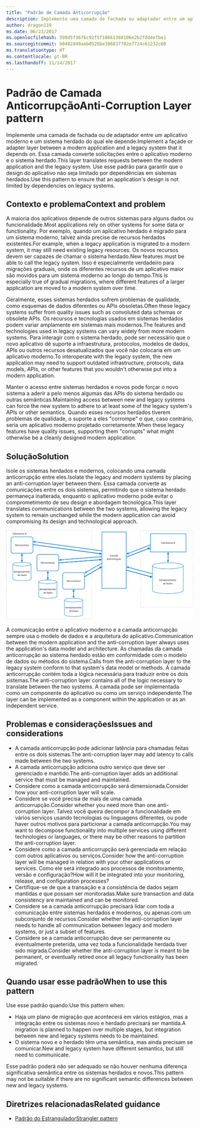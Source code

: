 ```yaml
---
title: "Padrão de Camada Anticorrupção"
description: Implemente uma camada de fachada ou adaptador entre um aplicativo moderno e um sistema herdado.
author: dragon119
ms.date: 06/23/2017
ms.openlocfilehash: 590d5f3676c92f5f18661360106e2b2fdd4efbe1
ms.sourcegitcommit: b0482d49aab0526be386837702e7724c61232c60
ms.translationtype: HT
ms.contentlocale: pt-BR
ms.lasthandoff: 11/14/2017
---
```

# <a name="anti-corruption-layer-pattern"></a><span data-ttu-id="b26a8-103">Padrão de Camada Anticorrupção</span><span class="sxs-lookup"><span data-stu-id="b26a8-103">Anti-Corruption Layer pattern</span></span>

<span data-ttu-id="b26a8-104">Implemente uma camada de fachada ou de adaptador entre um aplicativo moderno e um sistema herdado do qual ele depende.</span><span class="sxs-lookup"><span data-stu-id="b26a8-104">Implement a façade or adapter layer between a modern application and a legacy system that it depends on.</span></span> <span data-ttu-id="b26a8-105">Essa camada converte solicitações entre o aplicativo moderno e o sistema herdado.</span><span class="sxs-lookup"><span data-stu-id="b26a8-105">This layer translates requests between the modern application and the legacy system.</span></span> <span data-ttu-id="b26a8-106">Use esse padrão para garantir que o design do aplicativo não seja limitado por dependências em sistemas herdados.</span><span class="sxs-lookup"><span data-stu-id="b26a8-106">Use this pattern to ensure that an application's design is not limited by dependencies on legacy systems.</span></span>

## <a name="context-and-problem"></a><span data-ttu-id="b26a8-107">Contexto e problema</span><span class="sxs-lookup"><span data-stu-id="b26a8-107">Context and problem</span></span>

<span data-ttu-id="b26a8-108">A maioria dos aplicativos depende de outros sistemas para alguns dados ou funcionalidade.</span><span class="sxs-lookup"><span data-stu-id="b26a8-108">Most applications rely on other systems for some data or functionality.</span></span> <span data-ttu-id="b26a8-109">Por exemplo, quando um aplicativo herdado é migrado para um sistema moderno, talvez ainda precise de recursos herdados existentes.</span><span class="sxs-lookup"><span data-stu-id="b26a8-109">For example, when a legacy application is migrated to a modern system, it may still need existing legacy resources.</span></span> <span data-ttu-id="b26a8-110">Os novos recursos devem ser capazes de chamar o sistema herdado.</span><span class="sxs-lookup"><span data-stu-id="b26a8-110">New features must be able to call the legacy system.</span></span> <span data-ttu-id="b26a8-111">Isso é especialmente verdadeiro para migrações graduais, onde os diferentes recursos de um aplicativo maior são movidos para um sistema moderno ao longo do tempo.</span><span class="sxs-lookup"><span data-stu-id="b26a8-111">This is especially true of gradual migrations, where different features of a larger application are moved to a modern system over time.</span></span>

<span data-ttu-id="b26a8-112">Geralmente, esses sistemas herdados sofrem problemas de qualidade, como esquemas de dados diferentes ou APIs obsoletas.</span><span class="sxs-lookup"><span data-stu-id="b26a8-112">Often these legacy systems suffer from quality issues such as convoluted data schemas or obsolete APIs.</span></span> <span data-ttu-id="b26a8-113">Os recursos e tecnologias usados em sistemas herdados podem variar amplamente em sistemas mais modernos.</span><span class="sxs-lookup"><span data-stu-id="b26a8-113">The features and technologies used in legacy systems can vary widely from more modern systems.</span></span> <span data-ttu-id="b26a8-114">Para interagir com o sistema herdado, pode ser necessário que o novo aplicativo dê suporte a infraestrutura, protocolos, modelos de dados, APIs ou outros recursos desatualizados que você não colocaria em um aplicativo moderno.</span><span class="sxs-lookup"><span data-stu-id="b26a8-114">To interoperate with the legacy system, the new application may need to support outdated infrastructure, protocols, data models, APIs, or other features that you wouldn't otherwise put into a modern application.</span></span>

<span data-ttu-id="b26a8-115">Manter o acesso entre sistemas herdados e novos pode forçar o novo sistema a aderir a pelo menos algumas das APIs do sistema herdado ou outras semânticas.</span><span class="sxs-lookup"><span data-stu-id="b26a8-115">Maintaining access between new and legacy systems can force the new system to adhere to at least some of the legacy system's APIs or other semantics.</span></span> <span data-ttu-id="b26a8-116">Quando esses recursos herdados tiverem problemas de qualidade, o suporte a eles "corrompe" o que, caso contrário, seria um aplicativo moderno projetado corretamente.</span><span class="sxs-lookup"><span data-stu-id="b26a8-116">When these legacy features have quality issues, supporting them "corrupts" what might otherwise be a cleanly designed modern application.</span></span> 

## <a name="solution"></a><span data-ttu-id="b26a8-117">Solução</span><span class="sxs-lookup"><span data-stu-id="b26a8-117">Solution</span></span>

<span data-ttu-id="b26a8-118">Isole os sistemas herdados e modernos, colocando uma camada anticorrupção entre eles.</span><span class="sxs-lookup"><span data-stu-id="b26a8-118">Isolate the legacy and modern systems by placing an anti-corruption layer between them.</span></span> <span data-ttu-id="b26a8-119">Essa camada converte as comunicações entre os dois sistemas, permitindo que o sistema herdado permaneça inalterada, enquanto o aplicativo moderno pode evitar o comprometimento de seu design e abordagem tecnológica.</span><span class="sxs-lookup"><span data-stu-id="b26a8-119">This layer translates communications between the two systems, allowing the legacy system to remain unchanged while the modern application can avoid compromising its design and technological approach.</span></span>

![](./_images/anti-corruption-layer.png) 

<span data-ttu-id="b26a8-120">A comunicação entre o aplicativo moderno e a camada anticorrupção sempre usa o modelo de dados e a arquitetura do aplicativo.</span><span class="sxs-lookup"><span data-stu-id="b26a8-120">Communication between the modern application and the anti-corruption layer always uses the application's data model and architecture.</span></span> <span data-ttu-id="b26a8-121">As chamadas da camada anticorrupção ao sistema herdado estão em conformidade com o modelo de dados ou métodos do sistema.</span><span class="sxs-lookup"><span data-stu-id="b26a8-121">Calls from the anti-corruption layer to the legacy system conform to that system's data model or methods.</span></span> <span data-ttu-id="b26a8-122">A camada anticorrupção contém toda a lógica necessária para traduzir entre os dois sistemas.</span><span class="sxs-lookup"><span data-stu-id="b26a8-122">The anti-corruption layer contains all of the logic necessary to translate between the two systems.</span></span> <span data-ttu-id="b26a8-123">A camada pode ser implementada como um componente do aplicativo ou como um serviço independente.</span><span class="sxs-lookup"><span data-stu-id="b26a8-123">The layer can be implemented as a component within the application or as an independent service.</span></span>

## <a name="issues-and-considerations"></a><span data-ttu-id="b26a8-124">Problemas e considerações</span><span class="sxs-lookup"><span data-stu-id="b26a8-124">Issues and considerations</span></span>

- <span data-ttu-id="b26a8-125">A camada anticorrupção pode adicionar latência para chamadas feitas entre os dois sistemas.</span><span class="sxs-lookup"><span data-stu-id="b26a8-125">The anti-corruption layer may add latency to calls made between the two systems.</span></span>
- <span data-ttu-id="b26a8-126">A camada anticorrupção adiciona outro serviço que deve ser gerenciado e mantido.</span><span class="sxs-lookup"><span data-stu-id="b26a8-126">The anti-corruption layer adds an additional service that must be managed and maintained.</span></span>
- <span data-ttu-id="b26a8-127">Considere como a camada anticorrupção será dimensionada.</span><span class="sxs-lookup"><span data-stu-id="b26a8-127">Consider how your anti-corruption layer will scale.</span></span>
- <span data-ttu-id="b26a8-128">Considere se você precisa de mais de uma camada anticorrupção.</span><span class="sxs-lookup"><span data-stu-id="b26a8-128">Consider whether you need more than one anti-corruption layer.</span></span> <span data-ttu-id="b26a8-129">Talvez você queira decompor a funcionalidade em vários serviços usando tecnologias ou linguagens diferentes, ou pode haver outros motivos para particionar a camada anticorrupção.</span><span class="sxs-lookup"><span data-stu-id="b26a8-129">You may want to decompose functionality into multiple services using different technologies or languages, or there may be other reasons to partition the anti-corruption layer.</span></span>
- <span data-ttu-id="b26a8-130">Considere como a camada anticorrupção será gerenciada em relação com outros aplicativos ou serviços.</span><span class="sxs-lookup"><span data-stu-id="b26a8-130">Consider how the anti-corruption layer will be managed in relation with your other applications or services.</span></span> <span data-ttu-id="b26a8-131">Como ele será integrado aos processos de monitoramento, versão e configuração?</span><span class="sxs-lookup"><span data-stu-id="b26a8-131">How will it be integrated into your monitoring, release, and configuration processes?</span></span>
- <span data-ttu-id="b26a8-132">Certifique-se de que a transação e a consistência de dados sejam mantidas e que possam ser monitoradas.</span><span class="sxs-lookup"><span data-stu-id="b26a8-132">Make sure transaction and data consistency are maintained and can be monitored.</span></span>
- <span data-ttu-id="b26a8-133">Considere se a camada anticorrupção precisará lidar com toda a comunicação entre sistemas herdados e modernos, ou apenas com um subconjunto de recursos.</span><span class="sxs-lookup"><span data-stu-id="b26a8-133">Consider whether the anti-corruption layer needs to handle all communication between legacy and modern systems, or just a subset of features.</span></span> 
- <span data-ttu-id="b26a8-134">Considere se a camada anticorrupção deve ser permanente ou eventualmente preterida, uma vez toda a funcionalidade herdada tiver sido migrada.</span><span class="sxs-lookup"><span data-stu-id="b26a8-134">Consider whether the anti-corruption layer is meant to be permanent, or eventually retired once all legacy functionality has been migrated.</span></span>

## <a name="when-to-use-this-pattern"></a><span data-ttu-id="b26a8-135">Quando usar esse padrão</span><span class="sxs-lookup"><span data-stu-id="b26a8-135">When to use this pattern</span></span>

<span data-ttu-id="b26a8-136">Use esse padrão quando:</span><span class="sxs-lookup"><span data-stu-id="b26a8-136">Use this pattern when:</span></span>

- <span data-ttu-id="b26a8-137">Haja um plano de migração que acontecerá em vários estágios, mas a integração entre os sistemas novo e herdado precisará ser mantida.</span><span class="sxs-lookup"><span data-stu-id="b26a8-137">A migration is planned to happen over multiple stages, but integration between new and legacy systems needs to be maintained.</span></span>
- <span data-ttu-id="b26a8-138">O sistema novo e o herdado têm uma semântica, mas ainda precisam se comunicar.</span><span class="sxs-lookup"><span data-stu-id="b26a8-138">New and legacy system have different semantics, but still need to communicate.</span></span>

<span data-ttu-id="b26a8-139">Esse padrão poderá não ser adequado se não houver nenhuma diferença significativa semântica entre os sistemas herdados e novos.</span><span class="sxs-lookup"><span data-stu-id="b26a8-139">This pattern may not be suitable if there are no significant semantic differences between new and legacy systems.</span></span> 

## <a name="related-guidance"></a><span data-ttu-id="b26a8-140">Diretrizes relacionadas</span><span class="sxs-lookup"><span data-stu-id="b26a8-140">Related guidance</span></span>

- <span data-ttu-id="b26a8-141">[Padrão do Estrangulador][strangler]</span><span class="sxs-lookup"><span data-stu-id="b26a8-141">[Strangler pattern][strangler]</span></span>

[strangler]: ./strangler.md
